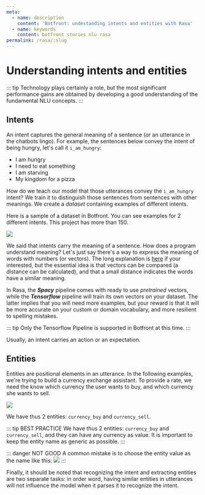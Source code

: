 ```yaml
---
meta:
  - name: description
    content: 'Botfront: undestanding intents and entities with Rasa'
  - name: keywords
    content: botfront stories nlu rasa
permalink: /rasa/:slug
---
```


# Understanding intents and entities

::: tip
Technology plays certainly a role, but the most significant performance gains are obtained by developing a good understanding of the fundamental NLU concepts. 
:::

## Intents

An intent captures the general meaning of a sentence (or an utterance in the chatbots lingo). For example, the sentences below convey the intent of being hungry, let's call it `i_am_hungry`:
- I am hungry
- I need to eat something
- I am starving
- My kingdom for a pizza

How do we teach our model that those utterances convey the `i_am_hungry` intent? We train it to distinguish those sentences from sentences with other meanings. We create a _dataset_ containing examples of different intents.

Here is a sample of a dataset in Botfront. You can see examples for 2 different intents. This project has more than 150.

![](../../../images/intents_sample.png)

We said that intents carry the meaning of a sentence. How does a program understand meaning? Let's just say there's a way to express the meaning of words with numbers (or vectors). The long explanation is [here](https://mrbot.ai/blog/natural-language-processing/understanding-intent-classification/) if your interested, but the essential idea is that vectors can be compared (a distance can be calculated), and that a small distance indicates the words have a similar meaning. 

In Rasa, the **_Spacy_** pipeline comes with ready to use _pretrained_ vectors, while the **_Tensorflow_** pipeline will train its own vectors on your dataset. The latter implies that you will need more examples, but your reward is that it will be more accurate on your custom or domain vocabulary, and more resilient to spelling mistakes. 

::: tip
Only the Tensorflow Pipeline is supported in Botfront at this time. 
:::

Usually, an intent carries an action or an expectation. 

## Entities

Entities are positional elements in an utterance. In the following examples, we're trying to build a currency exchange assistant. To provide a rate, we need the know which currency the user wants to buy, and which currency she wants to sell.

![](../../../images/nlu_entities_1.png)

We have thus 2 entities: `currency_buy` and `currency_sell`. 

::: tip BEST PRACTICE 
We have thus 2 entities: `currency_buy` and `currency_sell`, and they can have any currency as value. It is important to keep the entity name as generic as possible.
:::

::: danger NOT GOOD 
A common mistake is to choose the entity value as the name like this:
![](../../../images/nlu_entities_2.png)
:::

Finally, it should be noted that recognizing the intent and extracting entities are two separate tasks: in order word, having similar entities in utterances will not influence the model when it parses it to recognize the intent.
